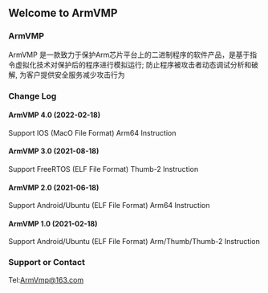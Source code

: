 ## Welcome to ArmVMP

### ArmVMP
   ArmVMP 是一款致力于保护Arm芯片平台上的二进制程序的软件产品，是基于指令虚拟化技术对保护后的程序进行模拟运行;
防止程序被攻击者动态调试分析和破解, 为客户提供安全服务减少攻击行为
### Change Log

#### ArmVMP 4.0 (2022-02-18)
Support IOS (MacO File Format) Arm64 Instruction

#### ArmVMP 3.0 (2021-08-18)
Support FreeRTOS (ELF File Format) Thumb-2 Instruction

#### ArmVMP 2.0 (2021-06-18)
Support Android/Ubuntu (ELF File Format) Arm64 Instruction

#### ArmVMP 1.0 (2021-02-18)
Support Android/Ubuntu (ELF File Format) Arm/Thumb/Thumb-2 Instruction



### Support or Contact

Tel:ArmVmp@163.com
